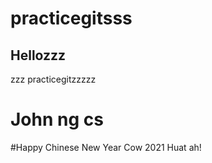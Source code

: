# practicegitsss

## Hellozzz

zzz practicegitzzzzz

# John ng cs

#Happy Chinese New Year Cow 2021
Huat ah!
